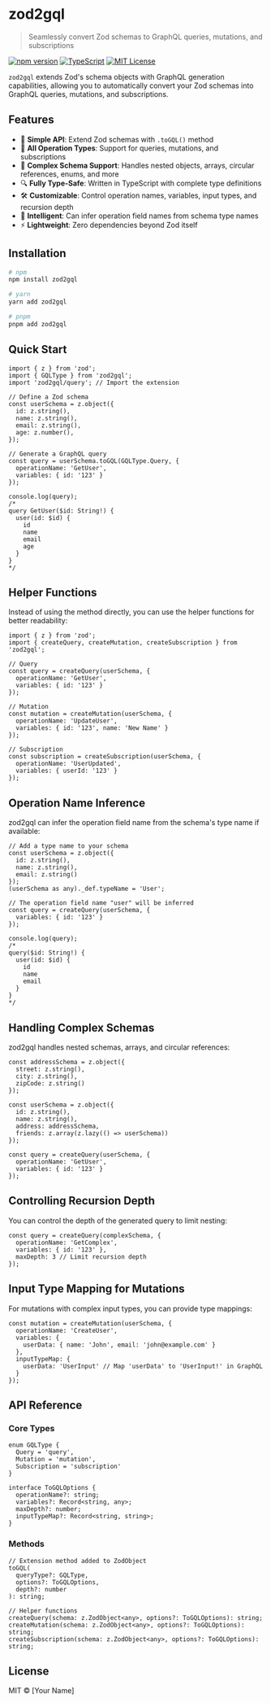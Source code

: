 # zod2gql

> Seamlessly convert Zod schemas to GraphQL queries, mutations, and subscriptions

[![npm version](https://img.shields.io/npm/v/zod2gql.svg)](https://www.npmjs.com/package/zod2gql)
[![TypeScript](https://img.shields.io/badge/%3C%2F%3E-TypeScript-%230074c1.svg)](https://www.typescriptlang.org/)
[![MIT License](https://img.shields.io/badge/license-MIT-blue.svg)](LICENSE)

`zod2gql` extends Zod's schema objects with GraphQL generation capabilities, allowing you to automatically convert your Zod schemas into GraphQL queries, mutations, and subscriptions.

## Features

- 🚀 **Simple API**: Extend Zod schemas with `.toGQL()` method
- 🔄 **All Operation Types**: Support for queries, mutations, and subscriptions
- 🧩 **Complex Schema Support**: Handles nested objects, arrays, circular references, enums, and more
- 🔍 **Fully Type-Safe**: Written in TypeScript with complete type definitions
- 🛠️ **Customizable**: Control operation names, variables, input types, and recursion depth
- 🧠 **Intelligent**: Can infer operation field names from schema type names
- ⚡ **Lightweight**: Zero dependencies beyond Zod itself

## Installation

```bash
# npm
npm install zod2gql

# yarn
yarn add zod2gql

# pnpm
pnpm add zod2gql
```

## Quick Start

```tsx
import { z } from 'zod';
import { GQLType } from 'zod2gql';
import 'zod2gql/query'; // Import the extension

// Define a Zod schema
const userSchema = z.object({
  id: z.string(),
  name: z.string(),
  email: z.string(),
  age: z.number(),
});

// Generate a GraphQL query
const query = userSchema.toGQL(GQLType.Query, {
  operationName: 'GetUser',
  variables: { id: '123' }
});

console.log(query);
/*
query GetUser($id: String!) {
  user(id: $id) {
    id
    name
    email
    age
  }
}
*/
```

## Helper Functions

Instead of using the method directly, you can use the helper functions for better readability:

```tsx
import { z } from 'zod';
import { createQuery, createMutation, createSubscription } from 'zod2gql';

// Query
const query = createQuery(userSchema, {
  operationName: 'GetUser',
  variables: { id: '123' }
});

// Mutation
const mutation = createMutation(userSchema, {
  operationName: 'UpdateUser',
  variables: { id: '123', name: 'New Name' }
});

// Subscription
const subscription = createSubscription(userSchema, {
  operationName: 'UserUpdated',
  variables: { userId: '123' }
});
```

## Operation Name Inference

zod2gql can infer the operation field name from the schema's type name if available:

```tsx
// Add a type name to your schema
const userSchema = z.object({
  id: z.string(),
  name: z.string(),
  email: z.string()
});
(userSchema as any)._def.typeName = 'User';

// The operation field name "user" will be inferred
const query = createQuery(userSchema, {
  variables: { id: '123' }
});

console.log(query);
/*
query($id: String!) {
  user(id: $id) {
    id
    name
    email
  }
}
*/
```

## Handling Complex Schemas

zod2gql handles nested schemas, arrays, and circular references:

```tsx
const addressSchema = z.object({
  street: z.string(),
  city: z.string(),
  zipCode: z.string()
});

const userSchema = z.object({
  id: z.string(),
  name: z.string(),
  address: addressSchema,
  friends: z.array(z.lazy(() => userSchema))
});

const query = createQuery(userSchema, {
  operationName: 'GetUser',
  variables: { id: '123' }
});
```

## Controlling Recursion Depth

You can control the depth of the generated query to limit nesting:

```tsx
const query = createQuery(complexSchema, {
  operationName: 'GetComplex',
  variables: { id: '123' },
  maxDepth: 3 // Limit recursion depth
});
```

## Input Type Mapping for Mutations

For mutations with complex input types, you can provide type mappings:

```tsx
const mutation = createMutation(userSchema, {
  operationName: 'CreateUser',
  variables: {
    userData: { name: 'John', email: 'john@example.com' }
  },
  inputTypeMap: {
    userData: 'UserInput' // Map 'userData' to 'UserInput!' in GraphQL
  }
});
```

## API Reference

### Core Types

```tsx
enum GQLType {
  Query = 'query',
  Mutation = 'mutation',
  Subscription = 'subscription'
}

interface ToGQLOptions {
  operationName?: string;
  variables?: Record<string, any>;
  maxDepth?: number;
  inputTypeMap?: Record<string, string>;
}
```

### Methods

```tsx
// Extension method added to ZodObject
toGQL(
  queryType?: GQLType,
  options?: ToGQLOptions,
  depth?: number
): string;

// Helper functions
createQuery(schema: z.ZodObject<any>, options?: ToGQLOptions): string;
createMutation(schema: z.ZodObject<any>, options?: ToGQLOptions): string;
createSubscription(schema: z.ZodObject<any>, options?: ToGQLOptions): string;
```

## License

MIT © [Your Name]